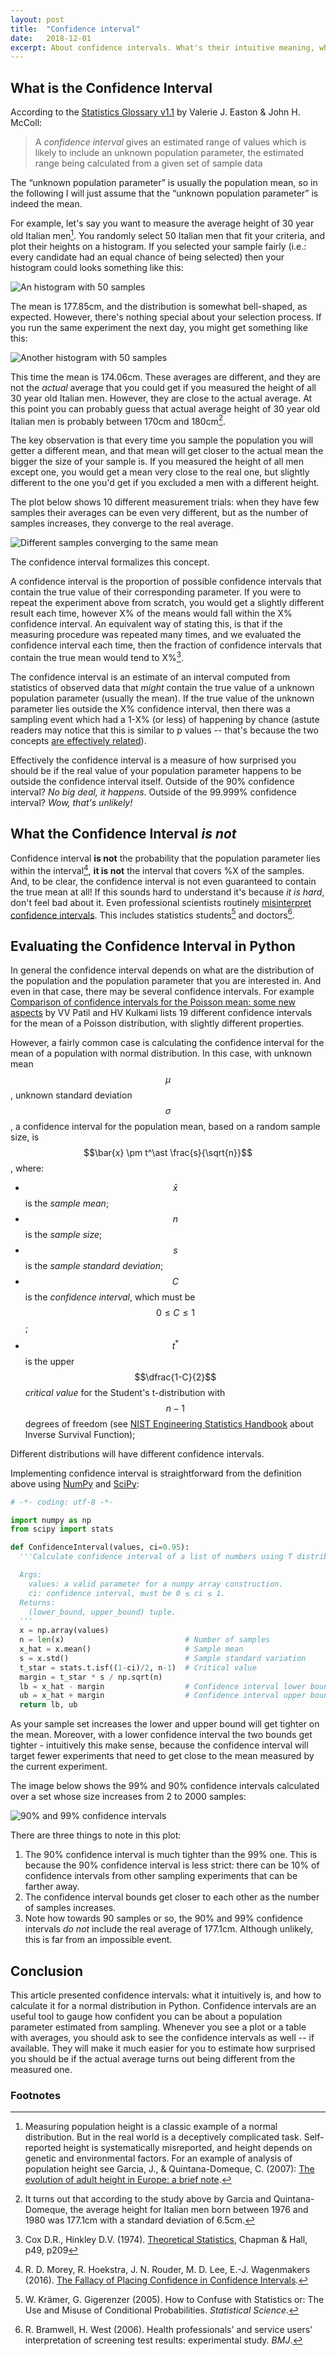 ```yaml
---
layout: post
title:  "Confidence interval"
date:   2018-12-01
excerpt: About confidence intervals. What's their intuitive meaning, what they really are, and how to calculate them.
---
```


## What is the Confidence Interval

According to the [Statistics Glossary v1.1](http://www.stats.gla.ac.uk/steps/glossary/confidence_intervals.html) by Valerie J. Easton & John H. McColl:

> A *confidence interval* gives an estimated range of values which is likely to include an unknown population parameter, the estimated range being calculated from a given set of sample data

The “unknown population parameter” is usually the population mean, so in the following I will just assume that the “unknown population parameter” is indeed the mean.

For example, let's say you want to measure the average height of 30 year old Italian men[^1]. You randomly select 50 Italian men that fit your criteria, and plot their heights on a histogram. If you selected your sample fairly (i.e.: every candidate had an equal chance of being selected) then your histogram could looks something like this:

![An histogram with 50 samples](/assets/img/random_normal_sample_1.svg)

The mean is 177.85cm, and the distribution is somewhat bell-shaped, as expected. However, there's nothing special about your selection process. If you run the same experiment the next day, you might get something like this:

![Another histogram with 50 samples](/assets/img/random_normal_sample_2.svg)

This time the mean is 174.06cm. These averages are different, and they are not the *actual* average that you could get if you measured the height of all 30 year old Italian men. However, they are close to the actual average. At this point you can probably guess that actual average height of 30 year old Italian men is probably between 170cm and 180cm[^2].

The key observation is that every time you sample the population you will getter a different mean, and that mean will get closer to the actual mean the bigger the size of your sample is. If you measured the height of all men except one, you would get a mean very close to the real one, but slightly different to the one you'd get if you excluded a men with a different height.

The plot below shows 10 different measurement trials: when they have few samples their averages can be even very different, but as the number of samples increases, they converge to the real average.

![Different samples converging to the same mean](/assets/img/multiple_trials.svg)

The confidence interval formalizes this concept.

A confidence interval is the proportion of possible confidence intervals that contain the true value of their corresponding parameter. If you were to repeat the experiment above from scratch, you would get a slightly different result each time, however X% of the means would fall within the X% confidence interval. An equivalent way of stating this, is that if the measuring procedure was repeated many times, and we evaluated the confidence interval each time, then the fraction of confidence intervals that contain the true mean would tend to X%[^3].

The confidence interval is an estimate of an interval computed from statistics of observed data that *might* contain the true value of a unknown population parameter (usually the mean). If the true value of the unknown parameter lies outside the X% confidence interval, then there was a sampling event which had a 1-X% (or less) of happening by chance (astute readers may notice that this is similar to p values -- that's because the two concepts [are effectively related](https://www.ncbi.nlm.nih.gov/pmc/articles/PMC2689604/)).

Effectively the confidence interval is a measure of how surprised you should be if the real value of your population parameter happens to be outside the confidence interval itself. Outside of the 90% confidence interval? *No big deal, it happens*. Outside of the 99.999% confidence interval? *Wow, that's unlikely!*

## What the Confidence Interval *is not*

Confidence interval **is not** the probability that the population parameter lies within the interval[^4], **it is not** the interval that covers %X of the samples. And, to be clear, the confidence interval is not even guaranteed to contain the true mean at all! If this sounds hard to understand it's because *it is hard*, don't feel bad about it. Even professional scientists routinely [misinterpret confidence intervals](https://en.wikipedia.org/wiki/Confidence_interval#Meaning_and_interpretation). This includes statistics students[^5] and doctors[^6].

## Evaluating the Confidence Interval in Python

In general the confidence interval depends on what are the distribution of the population and the population parameter that you are interested in. And even in that case, there may be several confidence intervals. For example [Comparison of confidence intervals for the Poisson mean: some new aspects](https://scholar.google.co.uk/scholar?hl=en&as_sdt=0%2C5&q=Comparison+of+confidence+intervals+for+the+Poisson+mean%3A+some+new+aspects&btnG=) by VV Patil and HV Kulkami lists 19 different confidence intervals for the mean of a Poisson distribution, with slightly different properties.

However, a fairly common case is calculating the confidence interval for the mean of a population with normal distribution. In this case, with unknown mean $$\mu$$, unknown standard deviation $$\sigma$$, a confidence interval for the population mean, based on a random sample size, is $$\bar{x} \pm t^\ast \frac{s}{\sqrt{n}}$$, where:

- $$\bar{x}$$ is the *sample mean*;
- $$n$$ is the *sample size*;
- $$s$$ is the *sample standard deviation*;
- $$C$$ is the *confidence interval*, which must be $$0 \leq C \leq 1$$;
- $$t^\ast$$ is the upper $$\dfrac{1-C}{2}$$ *critical value* for the Student's t-distribution with $$n-1$$ degrees of freedom (see [NIST Engineering Statistics Handbook](https://www.itl.nist.gov/div898/handbook/eda/section3/eda362.htm) about Inverse Survival Function);

Different distributions will have different confidence intervals.

Implementing confidence interval is straightforward from the definition above using [NumPy](https://www.numpy.org) and [SciPy](https://www.scipy.org):

```python
# -*- coding: utf-8 -*-

import numpy as np
from scipy import stats

def ConfidenceInterval(values, ci=0.95):
  '''Calculate confidence interval of a list of numbers using T distribution.

  Args:
    values: a valid parameter for a numpy array construction.
    ci: confidence interval, must be 0 ≤ ci ≤ 1.
  Returns:
    (lower_bound, upper_bound) tuple.
  '''
  x = np.array(values)
  n = len(x)                           # Number of samples
  x_hat = x.mean()                     # Sample mean
  s = x.std()                          # Sample standard variation
  t_star = stats.t.isf((1-ci)/2, n-1)  # Critical value
  margin = t_star * s / np.sqrt(n)
  lb = x_hat - margin                  # Confidence interval lower bound
  ub = x_hat + margin                  # Confidence interval upper bound
  return lb, ub
```

As your sample set increases the lower and upper bound will get tighter on the mean. Moreover, with a lower confidence interval the two bounds get tighter - intuitively this make sense, because the confidence interval will target fewer experiments that need to get close to the mean measured by the current experiment.

The image below shows the 99% and 90% confidence intervals calculated over a set whose size increases from 2 to 2000 samples:

![90% and 99% confidence intervals](/assets/img/confidence_interval_increasing_samples.svg)

There are three things to note in this plot:

1. The 90% confidence interval is much tighter than the 99% one. This is because the 90% confidence interval is less strict: there can be 10% of confidence intervals from other sampling experiments that can be farther away.
1. The confidence interval bounds get closer to each other as the number of samples increases.
1. Note how towards 90 samples or so, the 90% and 99% confidence intervals _do not_ include the real average of 177.1cm. Although unlikely, this is far from an impossible event.

## Conclusion

This article presented confidence intervals: what it intuitively is, and how to calculate it for a normal distribution in Python. Confidence intervals are an useful tool to gauge how confident you can be about a population parameter estimated from sampling. Whenever you see a plot or a table with averages, you should ask to see the confidence intervals as well -- if available. They will make it much easier for you to estimate how surprised you should be if the actual average turns out being different from the measured one.

### Footnotes
[^1]: Measuring population height is a classic example of a normal distribution. But in the real world is a deceptively complicated task. Self-reported height is systematically misreported, and height depends on genetic and environmental factors. For an example of analysis of population height see Garcia, J., & Quintana-Domeque, C. (2007): [The evolution of adult height in Europe: a brief note](https://repositori.upf.edu/bitstream/handle/10230/482/1002.pdf).
[^2]: It turns out that according to the study above by Garcia and Quintana-Domeque, the average height for Italian men born between 1976 and 1980 was 177.1cm with a standard deviation of 6.5cm.
[^3]: Cox D.R., Hinkley D.V. (1974). [Theoretical Statistics](https://doi.org/10.1201/b14832), Chapman & Hall, p49, p209
[^4]: R. D. Morey, R. Hoekstra, J. N. Rouder, M. D. Lee, E.-J. Wagenmakers (2016). [The Fallacy of Placing Confidence in Confidence Intervals](http://doi.org/10.3758/s13423-015-0947-8).
[^5]: W. Krämer, G. Gigerenzer (2005). How to Confuse with Statistics or: The Use and Misuse of Conditional Probabilities. *Statistical Science*.
[^6]: R. Bramwell, H. West (2006). Health professionals' and service users' interpretation of screening test results: experimental study. *BMJ*.
